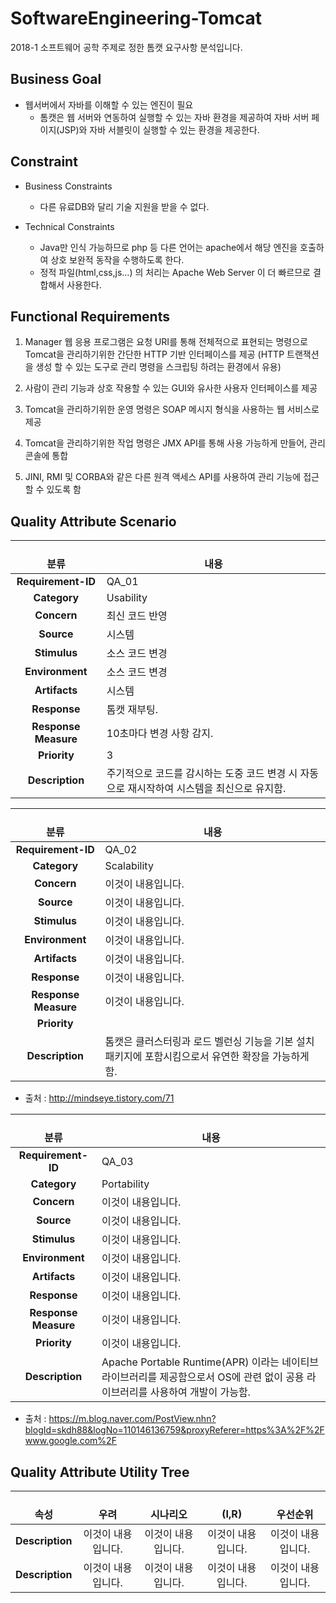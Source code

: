 # SoftwareEngineering-Tomcat
2018-1 소프트웨어 공학 주제로 정한 톰캣 요구사항 분석입니다.


## Business Goal
- 웹서버에서 자바를 이해할 수 있는 엔진이 필요
  - 톰캣은 웹 서버와 연동하여 실행할 수 있는 자바 환경을 제공하여 자바 서버 페이지(JSP)와 자바 서블릿이 실행할 수 있는 환경을 제공한다.

## Constraint
- Business Constraints
  - 다른 유료DB와 달리 기술 지원을 받을 수 없다.
  
- Technical Constraints
  - Java만 인식 가능하므로 php 등 다른 언어는 apache에서 해당 엔진을 호출하여 상호 보완적 동작을 수행하도록 한다.
  - 정적 파일(html,css,js…) 의 처리는 Apache Web Server 이 더 빠르므로 결합해서 사용한다.

## Functional Requirements
1. Manager 웹 응용 프로그램은 요청 URI를 통해 전체적으로 표현되는 명령으로 Tomcat을 관리하기위한 간단한 HTTP 기반 인터페이스를 제공 (HTTP 트랜잭션을 생성 할 수 있는 도구로 관리 명령을 스크립팅 하려는 환경에서 유용)

2. 사람이 관리 기능과 상호 작용할 수 있는 GUI와 유사한 사용자 인터페이스를 제공

3. Tomcat을 관리하기위한 운영 명령은 SOAP 메시지 형식을 사용하는 웹 서비스로 제공

4. Tomcat을 관리하기위한 작업 명령은 JMX API를 통해 사용 가능하게 만들어, 관리 콘솔에 통합

5. JINI, RMI 및 CORBA와 같은 다른 원격 액세스 API를 사용하여 관리 기능에 접근 할 수 있도록 함

## Quality Attribute Scenario

|  <center>분류</center> |  <center>내용</center>
|:--------:|:--------|
|**Requirement-ID** | QA_01|
|**Category** | Usability |
|**Concern** | 최신 코드 반영|
|**Source** | 시스템|
|**Stimulus** | 소스 코드 변경|
|**Environment** | 소스 코드 변경|
|**Artifacts** | 시스템 |
|**Response** | 톰캣 재부팅.|
|**Response Measure** | 10초마다 변경 사항 감지.|
|**Priority** | 3 |
|**Description** | 주기적으로 코드를 감시하는 도중 코드 변경 시 자동으로 재시작하여 시스템을 최신으로 유지함. |

|  <center>분류</center> |  <center>내용</center>
|:--------:|:--------|
|**Requirement-ID** | QA_02|
|**Category** | Scalability |
|**Concern** | 이것이 내용입니다.|
|**Source** | 이것이 내용입니다.|
|**Stimulus** | 이것이 내용입니다.|
|**Environment** | 이것이 내용입니다.|
|**Artifacts** | 이것이 내용입니다.|
|**Response** | 이것이 내용입니다.|
|**Response Measure** | 이것이 내용입니다.|
|**Priority** | |
|**Description** | 톰캣은 클러스터링과 로드 벨런싱 기능을 기본 설치 패키지에 포함시킴으로서 유연한 확장을 가능하게 함.|
* 출처 : http://mindseye.tistory.com/71

|  <center>분류</center> |  <center>내용</center>
|:--------:|:--------|
|**Requirement-ID** | QA_03|
|**Category** | Portability|
|**Concern** | 이것이 내용입니다.|
|**Source** | 이것이 내용입니다.|
|**Stimulus** | 이것이 내용입니다.|
|**Environment** | 이것이 내용입니다.|
|**Artifacts** | 이것이 내용입니다.|
|**Response** | 이것이 내용입니다.|
|**Response Measure** | 이것이 내용입니다.|
|**Priority** | 이것이 내용입니다.|
|**Description** | Apache Portable Runtime(APR) 이라는 네이티브 라이브러리를 제공함으로서 OS에 관련 없이 공용 라이브러리를 사용하여 개발이 가능함.|
* 출처 : https://m.blog.naver.com/PostView.nhn?blogId=skdh88&logNo=110146136759&proxyReferer=https%3A%2F%2Fwww.google.com%2F

## Quality Attribute Utility Tree
|  <center>속성</center> |  <center>우려</center> |   <center>시나리오</center> |  <center>(I,R)</center> |  <center>우선순위</center> |
|:--------:|:--------:|:--------:|:--------:|:--------:|
|**Description** | 이것이 내용입니다.| 이것이 내용입니다.| 이것이 내용입니다.| 이것이 내용입니다.|
|**Description** | 이것이 내용입니다.| 이것이 내용입니다.| 이것이 내용입니다.| 이것이 내용입니다.|
